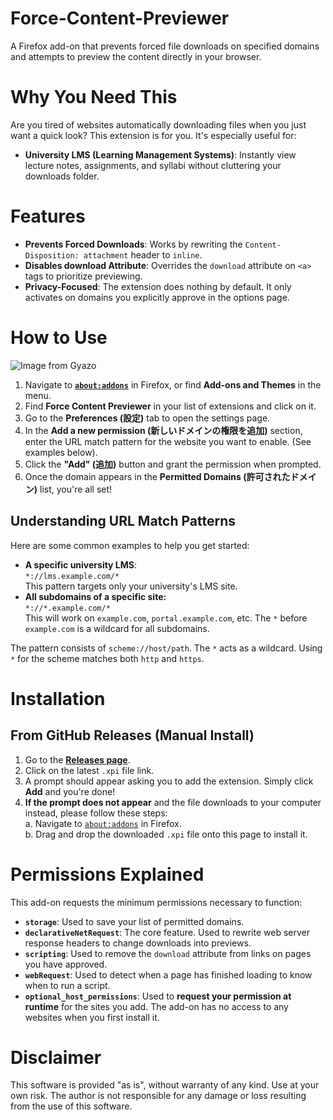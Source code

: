 # Force-Content-Previewer
A Firefox add-on that prevents forced file downloads on specified domains and attempts to preview the content directly in your browser.

# Why You Need This
Are you tired of websites automatically downloading files when you just want a quick look? This extension is for you. It's especially useful for:
- **University LMS (Learning Management Systems)**: Instantly view lecture notes, assignments, and syllabi without cluttering your downloads folder.

# Features
- **Prevents Forced Downloads**: Works by rewriting the `Content-Disposition: attachment` header to `inline`.
- **Disables download Attribute**: Overrides the `download` attribute on `<a>` tags to prioritize previewing.
- **Privacy-Focused**: The extension does nothing by default. It only activates on domains you explicitly approve in the options page.

# How to Use

![Image from Gyazo](https://i.gyazo.com/6052f89ebdea8b6e5e17d3292cbb31e7.png)

1. Navigate to [**`about:addons`**](about:addons) in Firefox, or find **Add-ons and Themes** in the menu.
2. Find **Force Content Previewer** in your list of extensions and click on it.
3. Go to the **Preferences (設定)** tab to open the settings page.
4. In the **Add a new permission (新しいドメインの権限を追加)** section, enter the URL match pattern for the website you want to enable. (See examples below).
5. Click the **"Add" (追加)** button and grant the permission when prompted.
6. Once the domain appears in the **Permitted Domains (許可されたドメイン)** list, you're all set!



## Understanding URL Match Patterns
Here are some common examples to help you get started:
- **A specific university LMS**:\
    `*://lms.example.com/*`\
    This pattern targets only your university's LMS site.
- **All subdomains of a specific site:**\
    `*://*.example.com/*`\
    This will work on `example.com`, `portal.example.com`, etc. The `*` before `example.com` is a wildcard for all subdomains.

The pattern consists of `scheme://host/path`. The `*` acts as a wildcard. Using `*` for the scheme matches both `http` and `https`.

# Installation
## From GitHub Releases (Manual Install)
1. Go to the [**Releases page**](https://github.com/Whateverayn/Force-Content-Previewer/releases).
2. Click on the latest `.xpi` file link.
3. A prompt should appear asking you to add the extension. Simply click **Add** and you're done!
4. **If the prompt does not appear** and the file downloads to your computer instead, please follow these steps:\
    a. Navigate to [`about:addons`](about:addons) in Firefox.\
    b. Drag and drop the downloaded `.xpi` file onto this page to install it.

# Permissions Explained
This add-on requests the minimum permissions necessary to function:
- **`storage`**: Used to save your list of permitted domains.
- **`declarativeNetRequest`**: The core feature. Used to rewrite web server response headers to change downloads into previews.
- **`scripting`**: Used to remove the `download` attribute from links on pages you have approved.
- **`webRequest`**: Used to detect when a page has finished loading to know when to run a script.
- **`optional_host_permissions`**: Used to **request your permission at runtime** for the sites you add. The add-on has no access to any websites when you first install it.

# Disclaimer
This software is provided "as is", without warranty of any kind. Use at your own risk. The author is not responsible for any damage or loss resulting from the use of this software.